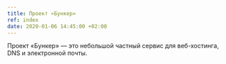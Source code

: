 ```yaml
---
title: Проект «Бункер»
ref: index
date: 2020-01-06 14:45:00 +02:00
---
```

Проект «Бункер» — это небольшой частный сервис для веб-хостинга,
DNS и электронной почты.
